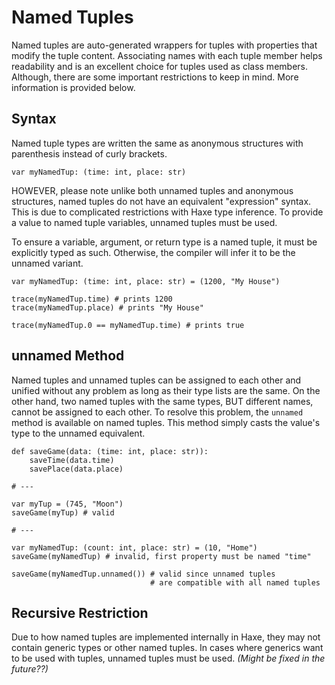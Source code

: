 # Named Tuples

Named tuples are auto-generated wrappers for tuples with properties that modify the tuple content. Associating names with each tuple member helps readability and is an excellent choice for tuples used as class members. Although, there are some important restrictions to keep in mind. More information is provided below.

## Syntax

Named tuple types are written the same as anonymous structures with parenthesis instead of curly brackets.
```laxe
var myNamedTup: (time: int, place: str)
```

HOWEVER, please note unlike both unnamed tuples and anonymous structures, named tuples do not have an equivalent "expression" syntax. This is due to complicated restrictions with Haxe type inference. To provide a value to named tuple variables, unnamed tuples must be used.

To ensure a variable, argument, or return type is a named tuple, it must be explicitly typed as such. Otherwise, the compiler will infer it to be the unnamed variant.
```laxe
var myNamedTup: (time: int, place: str) = (1200, "My House")

trace(myNamedTup.time) # prints 1200
trace(myNamedTup.place) # prints "My House"

trace(myNamedTup.0 == myNamedTup.time) # prints true
```

## unnamed Method

Named tuples and unnamed tuples can be assigned to each other and unified without any problem as long as their type lists are the same. On the other hand, two named tuples with the same types, BUT different names, cannot be assigned to each other. To resolve this problem, the `unnamed` method is available on named tuples. This method simply casts the value's type to the unnamed equivalent.
```laxe
def saveGame(data: (time: int, place: str)):
	saveTime(data.time)
	savePlace(data.place)

# ---

var myTup = (745, "Moon")
saveGame(myTup) # valid

# ---

var myNamedTup: (count: int, place: str) = (10, "Home")
saveGame(myNamedTup) # invalid, first property must be named "time"

saveGame(myNamedTup.unnamed()) # valid since unnamed tuples
                               # are compatible with all named tuples
```

## Recursive Restriction

Due to how named tuples are implemented internally in Haxe, they may not contain generic types or other named tuples. In cases where generics want to be used with tuples, unnamed tuples must be used. *(Might be fixed in the future??)*
